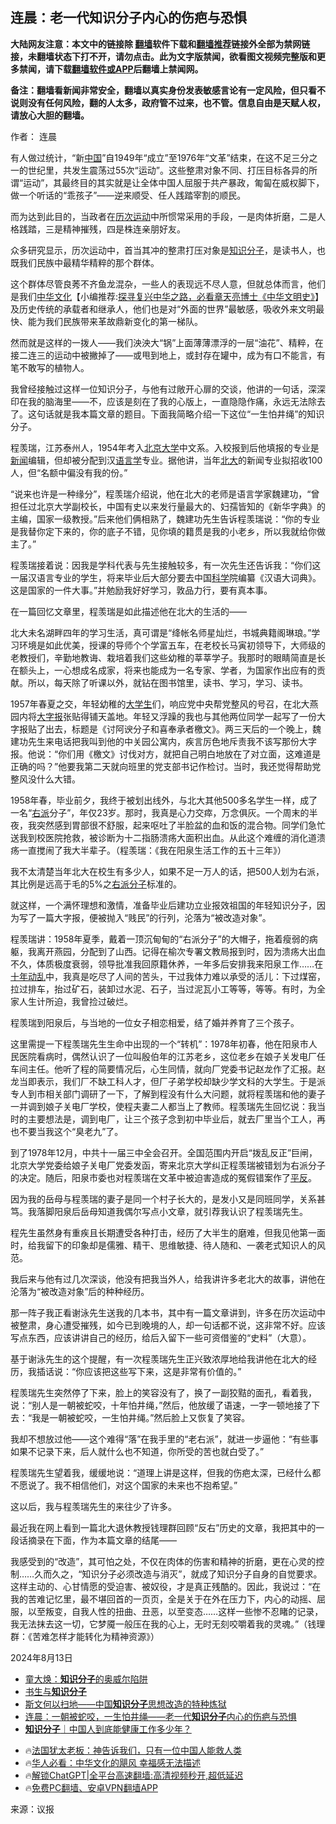  <!-- 面包屑导航 --> <h2>连晨：老一代知识分子内心的伤疤与恐惧</h2> <p class="notice"><b>大陆网友注意：本文中的链接除 <a href="https://github.com/bannedbook/fanqiang" >翻墙</a>软件下载和<a href="https://github.com/killgcd/justmysocks/blob/master/README.md">翻墙推荐</a>链接外全部为禁网链接，未翻墙状态下打不开，请勿点击。此为文字版禁闻，欲看图文视频完整版和更多禁闻，请下载<a href="https://github.com/bannedbook/fanqiang">翻墙软件或APP</a>后翻墙上禁闻网。</p><p>备注：翻墙看新闻非常安全，翻墙以真实身份发表敏感言论有一定风险，但只看不说则没有任何风险，翻的人太多，政府管不过来，也不管。信息自由是天赋人权，请放心大胆的翻墙。</b></p>  <div class="entry"> <p>作者： 连晨</p> <p id="conimg">有人做过统计，“新<span class='wp_keywordlink_affiliate'><a href="https://www.bannedbook.org/" title="中国" target="_blank">中国</a></span>”自1949年“成立”至1976年“文革”结束，在这不足三分之一的世纪里，共发生震荡过55次“运动”。这些整肃对象不同、打压目标各异的所谓“运动”，其最终目的其实就是让全体中国人屈服于共产暴政，匍匐在威权脚下，做一个听话的“乖孩子”——逆来顺受、任人践踏宰割的顺民。</p> <p>而为达到此目的，当政者在<a href="https://www.bannedbook.org/bnews/tag/%E5%8E%86%E6%AC%A1%E8%BF%90%E5%8A%A8/" class="st_tag internal_tag" rel="tag" title="标签 历次运动 下的日志">历次运动</a>中所惯常采用的手段，一是肉体折磨，二是人格践踏，三是精神摧残，四是株连亲朋好友。</p> <p>众多研究显示，历次运动中，首当其冲的整肃打压对象是<a href="https://www.bannedbook.org/bnews/tag/%e7%9f%a5%e8%af%86%e5%88%86%e5%ad%90/" class="st_tag internal_tag" rel="tag" title="标签 知识分子 下的日志">知识分子</a>，是读书人，也既我们民族中最精华精粹的那个群体。</p> <p>这个群体尽管良莠不齐鱼龙混杂，一些人的表现远不尽人意，但就总体而言，他们是我们<span class='wp_keywordlink'><a href="https://www.bannedbook.org/forum24/" title="国学传统文化" target="_blank">中华文化</a></span>【小编推荐:<a href='https://www.bannedbook.org/bnews/comments/20220808/1768773.html' target='_blank'>探寻复兴中华之路，必看章天亮博士《中华文明史》</a>】及历史传统的承载者和继承人，他们也是对“外面的世界”最敏感，吸收外来文明最快、能为我们民族带来革故鼎新变化的第一梯队。</p> <p>然而就是这样的一拨人——我们泱泱大“锅”上面薄薄漂浮的一层“油花”、精粹，在接二连三的运动中被撇掉了——或甩到地上，或封存在罐中，成为有口不能言，有笔不敢写的植物人。</p> <p>我曾经接触过这样一位知识分子，与他有过敞开心扉的交谈，他讲的一句话，深深印在我的脑海里——不，应该是刻在了我的心版上，一直隐隐作痛，永远无法除去了。这句话就是我本篇文章的题目。下面我简略介绍一下这位“一生怕井绳”的知识分子。</p> <p>程羡瑞，江苏泰州人，1954年考入<a href="https://www.bannedbook.org/bnews/tag/%E5%8C%97%E4%BA%AC%E5%A4%A7%E5%AD%A6/" class="st_tag internal_tag" rel="tag" title="标签 北京大学 下的日志">北京大学</a>中文系。入校报到后他填报的专业是<span class='wp_keywordlink_affiliate'><a href="https://www.bannedbook.org/" title="新闻">新闻</a></span>编辑，但却被分配到汉<a href="https://www.bannedbook.org/bnews/tag/%E8%AF%AD%E8%A8%80%E5%AD%A6/" class="st_tag internal_tag" rel="tag" title="标签 语言学 下的日志">语言学</a>专业。据他讲，当年<a href="https://www.bannedbook.org/bnews/tag/%E5%8C%97%E5%A4%A7/" class="st_tag internal_tag" rel="tag" title="标签 北大 下的日志">北大</a>的新闻专业拟招收100人，但“名额中偏没有我的份。”</p>  <p>“说来也许是一种缘分”，程羡瑞介绍说，他在北大的老师是语言学家魏建功，“曾担任过北京大学副校长，中国有史以来发行量最大的、妇孺皆知的《新华字典》的主编，国家一级教授。”后来他们俩相熟了，魏建功先生告诉程羡瑞说：“你的专业是我替你定下来的，你的底子不错，见你填的籍贯是我的小老乡，所以我就给你做主了。”</p> <p>程羡瑞接着说：因我是学科代表与先生接触较多，有一次先生还告诉我：“你们这一届汉语言专业的学生，将来毕业后大部分要去中国<span class='wp_keywordlink'><a href="https://www.bannedbook.org/forum11/topic309.html" title="禁片：“科学”的棍子" target="_blank">科学</a></span>院编纂《汉语大词典》。这是国家的一件大事。”并勉励我好好学习，敦品力行，要有真本事。</p> <p>在一篇回忆文章里，程羡瑞是如此描述他在北大的生活的——</p> <p>北大未名湖畔四年的学习生活，真可谓是“绛帐名师星灿烂，书城典籍阁琳琅。”学习环境是如此优美，授课的导师个个学富五车，在老校长马寅初领导下，大师级的老教授们，辛勤地教诲、栽培着我们这些幼稚的莘莘学子。我那时的眼睛简直是长在额头上，一心想成名成家，将来也能成为一名专家、学者，为国家作出应有的贡献。所以，每天除了听课以外，就钻在图书馆里，读书、学习，学习、读书。</p> <p>1957年春夏之交，年轻幼稚的<a href="https://www.bannedbook.org/bnews/tag/%e5%a4%a7%e5%ad%a6%e7%94%9f/" class="st_tag internal_tag" rel="tag" title="标签 大学生 下的日志">大学生</a>们，响应党中央帮党整风的号召，在北大燕园内将<a href="https://www.bannedbook.org/bnews/tag/%E5%A4%A7%E5%AD%97%E6%8A%A5/" class="st_tag internal_tag" rel="tag" title="标签 大字报 下的日志">大字报</a>张贴得铺天盖地。年轻又浮躁的我也与其他两位同学一起写了一份大字报贴了出去，标题是《讨阿谀分子和喜奉承者檄文》。两三天后的一个晚上，魏建功先生来电话把我叫到他的中关园公寓内，疾言厉色地斥责我不该写那份大字报。他说：“你们用《檄文》讨伐对方，就把自己明白地放在了对立面，这难道是正确的吗？”他要我第二天就向班里的党支部书记作检讨。当时，我还觉得帮助党整风没什么大错。</p> <p>1958年春，毕业前夕，我终于被划出线外，与北大其他500多名学生一样，成了一名“<a href="https://www.bannedbook.org/bnews/tag/%e5%8f%b3%e6%b4%be/" class="st_tag internal_tag" rel="tag" title="标签 右派 下的日志">右派</a>分子”，年仅23岁。那时，我真是心力交瘁，万念俱灰。一个周末的半夜，我突然感到胃部很不舒服，起来呕吐了半脸盆的血和饭的混合物。同学们急忙送我到校医院抢救，被诊断为十二指肠溃疡大面积出血。从此这个难缠的消化道溃疡一直搅闹了我大半辈子。（程羡瑞：《我在阳泉生活工作的五十三年》）</p> <p>我不太清楚当年北大在校生有多少人，如果不足一万人的话，把500人划为右派，其比例是远高于毛的5%之<a href="https://www.bannedbook.org/bnews/tag/%E5%8F%B3%E6%B4%BE%E5%88%86%E5%AD%90/" class="st_tag internal_tag" rel="tag" title="标签 右派分子 下的日志">右派分子</a>标准的。</p> <p>就这样，一个满怀理想和激情，准备毕业后建功立业报效祖国的年轻知识分子，因为写了一篇大字报，便被抛入“贱民”的行列，沦落为“被改造对象”。</p>  <p>程羡瑞讲：1958年夏季，戴着一顶沉甸甸的“右派分子”的大帽子，拖着瘦弱的病躯，我离开燕园，分配到了山西。记得在榆次专署文教局报到时，因为溃疡大出血不久，体质极度衰弱，领导批准我回原籍休养，一年多后安排我来阳泉工作……在<span class='wp_keywordlink'><a href="https://www.bannedbook.org/forum2/topic1115.html" title="穆欣： 劫后長憶 —— 十年動亂紀事 （香港新天出版社 1997）" target="_blank">十年动乱</a></span>中，我真是吃尽了人间的苦头，干过我体力难以承受的活儿：下过煤窑，拉过排车，抬过矿石，装卸过水泥、石子，当过泥瓦小工等等，等等。有时，为全家人生计所迫，我曾捡过破烂。</p> <p>程羡瑞到阳泉后，与当地的一位女子相恋相爱，结了婚并养育了三个孩子。</p> <p>这里需提一下程羡瑞先生生命中出现的一个“转机”：1978年初春，他在阳泉市人民医院看病时，偶然认识了一位叫殷伯年的江苏老乡，这位老乡在娘子关发电厂任车间主任。他听了程的简要情况后，心生同情，就向厂党委书记赵龙作了汇报。赵龙当即表示，我们厂不缺工科人才，但厂子弟学校却缺少学文科的大学生。于是派专人到市相关部门调研了一下，了解到程没有什么大问题，就将程羡瑞和他的妻子一并调到娘子关电厂学校，使程夫妻二人都当上了教师。程羡瑞先生回忆说：我当时的主要想法是，调到电厂，让三个孩子念到初中毕业后，就去厂里当个工人，再也不要当我这个“臭老九”了。</p> <p>到了1978年12月，中共十一届三中全会召开。全国范围内开启“拨乱反正”巨闸，北京大学党委给娘子关电厂党委发函，寄来北京大学纠正程羡瑞被错划为右派分子的决定。随后，阳泉市委也对程羡瑞在文革中被迫害造成的冤假错案作了<span class='wp_keywordlink'><a href="https://www.bannedbook.org/forum11/topic332.html" title="禁片：平反的把戏" target="_blank">平反</a></span>。</p> <p>因为我的岳母与程羡瑞的妻子是同一个村子长大的，是发小又是同班同学，关系甚笃。我落脚阳泉后岳母知道我偶尔写点小文章，就引荐我认识了程羡瑞先生。</p> <p>程先生虽然身有重疾且长期遭受各种打击，经历了大半生的磨难，但我见他第一面时，给我留下的印象却是儒雅、精干、思维敏捷、待人随和、一袭老式知识人的风范。</p> <p>我后来与他有过几次深谈，他没有把我当外人，给我讲许多老北大的故事，讲他在沦落为“被改造对象”后的种种经历。</p> <p>那一阵子我正看谢泳先生送我的几本书，其中有一篇文章讲到，许多在历次运动中被整肃，身心遭受摧残，如今已到晚境的人，却一句话都不说，这非常不好。应该写点东西，应该讲讲自己的经历，给后入留下一些可资借鉴的“史料”（大意）。</p>  <p>基于谢泳先生的这个提醒，有一次程羡瑞先生正兴致浓厚地给我讲他在北大的经历，我插话说：“你应该把这些写下来，这是非常有价值的。”</p> <p>程羡瑞先生突然停了下来，脸上的笑容没有了，换了一副狡黠的面孔，看着我，说：“别人是一朝被蛇咬，十年怕井绳，”然后，他放缓了语速，一字一顿地接了下去：“我是一朝被蛇咬，一生怕井绳。”然后脸上又恢复了笑容。</p> <p>我却不想放过他——这个难得“落”在我手里的“老右派”，就进一步逼他：“有些事如果不记录下来，后人就什么也不知道，你所受的苦也就白受了。”</p> <p>程羡瑞先生望着我，缓缓地说：“道理上讲是这样，但我的伤疤太深，已经什么都不愿说了。我不相信他们，对这个国家的未来也不抱希望。”</p> <p>这以后，我与程羡瑞先生的来往少了许多。</p> <p>最近我在网上看到一篇北大退休教授钱理群回顾“反右”历史的文章，我把其中的一段话摘录在下面，作为本篇文章的结尾——</p> <p>我感受到的“改造”，其可怕之处，不仅在肉体的伤害和精神的折磨，更在心灵的控制……久而久之，“知识分子必须改造与消灭”，就成了知识分子自身的自觉要求。这样主动的、心甘情愿的受迫害、被奴役，才是真正残酷的。因此，我说过：“在我的苦难记忆里，最不堪回首的一页页，全是关于在外在压力下，内心的动摇、屈服，以至叛变，自我人性的扭曲、丑恶，以至变态……这样一些惨不忍睹的记录，我无法抹去这一切，它梦魇一般压在我的心上，无时无刻咬嚼着我的灵魂。”（钱理群：《苦难怎样才能转化为精神资源》）</p> <p>2024年8月13日</p>  <!--<div id="taboola-mid-1"></div>--><ul class='op-related-articles' title='相关阅读'> <li><a href='https://www.bannedbook.org/bnews/comments/20240821/2077268.html' target='_blank'>童大焕：<b>知识分子</b>的奥威尔陷阱</a></li> <li><a href='https://www.bannedbook.org/bnews/bblog/20240819/2076433.html' target='_blank'>书生与<b>知识分子</b></a></li> <li><a href='https://www.bannedbook.org/bnews/baitai/20240817/2075921.html' target='_blank'>斯文何以扫地——中国<b>知识分子</b>思想改造的特种炼狱</a></li> <li><a href='https://www.bannedbook.org/bnews/baitai/20240816/2075169.html' target='_blank'>连晨：一朝被蛇咬，一生怕井绳——老一代<b>知识分子</b>内心的伤疤与恐惧</a></li> <li><a href='https://www.bannedbook.org/bnews/baitai/20240812/2073735.html' target='_blank'><b>知识分子</b>｜中国人到底能健康工作多少年？</a></li> </ul> <ul class="texttj"> <li>🔥<a href="https://www.bannedbook.org/bnews/ssgc/20230219/1850782.html" target="_blank">法国犹太老板：神告诉我们，只有一位中国人能救人类</a></li> <li>🔥<a href="https://www.bannedbook.org/bnews/comments/20220220/1694796.html" target="_blank">华人必看：中华文化的飓风 幸福感无法描述</a></li> <li>🔥<a href="https://github.com/bannedbook/fanqiang/wiki/V2ray%E6%9C%BA%E5%9C%BA" target="_blank">解锁ChatGPT|全平台高速翻墙:高清视频秒开,超低延迟</a></li> <li>🔥<a href="https://github.com/bannedbook/fanqiang/wiki/%E7%A6%81%E9%97%BB%E7%BD%91%E5%AE%89%E5%8D%93%E7%BF%BB%E5%A2%99%E6%96%B0%E9%97%BBAPP" target="_blank">免费PC翻墙、安卓VPN翻墙APP</a></li> </ul><p class="src-info">来源：议报 </p><a name='sharetosocial'></a> <div style="margin-bottom:5px;padding-bottom:5px;clear:both"> <div id="archive-pix-1" class="banner-ads"> <!-- AuctionX Display platform tag START --> <div id="27602x728x90x621x_ADSLOT1" clicktrack="%%CLICK_URL_ESC%%"></div>  <!-- AuctionX Display platform tag END --> </div> <div id="archive-pix-2" class="banner-ads"> <!-- AuctionX Display platform tag START --> <div id="27556x300x250x621x_ADSLOT1" clicktrack="%%CLICK_URL_ESC%%" style="margin:0 auto;text-align:center"></div>  <!-- AuctionX Display platform tag END --> </div> </div>  <div id="archive-pix-1" class="banner-ads"> <!-- AuctionX Display platform tag START --> <div id="27603x728x90x621x_ADSLOT1" clicktrack="%%CLICK_URL_ESC%%"></div>  <!-- AuctionX Display platform tag END --> </div> </div><!--END ENTRY--> 